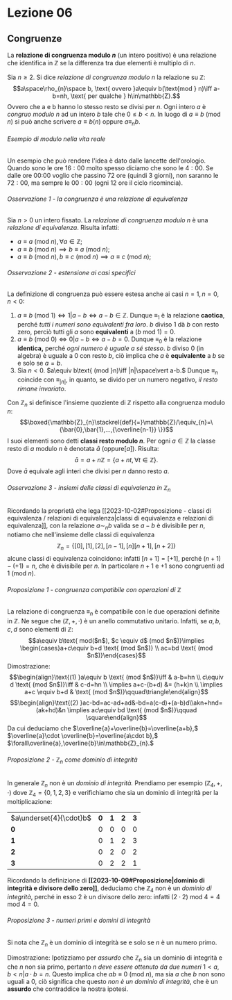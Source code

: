 # Lezione 06
## Congruenze
La **relazione di congruenza modulo $n$** (un intero positivo) è una relazione che identifica in $\mathbb{Z}$ se la differenza tra due elementi è multiplo di $n$.

Sia $n\ge2$. Si dice *relazione di congruenza modulo $n$* la relazione su $\mathbb{Z}$:$$a\space\rho_{n}\space b, \text{ ovvero }a\equiv b(\text{mod } n)\iff a-b=nh, \text{ per qualche } h\in\mathbb{Z}.$$Ovvero che a e b hanno lo stesso resto se divisi per $n$. Ogni intero $a$ è *congruo modulo $n$* ad un intero $b$ tale che $0\le b<n$. In luogo di $a\equiv b\text{ (mod }n)$ si può anche scrivere $a\equiv b(n)$ oppure $a\equiv_{n} b$.

###### Esempio di modulo nella vita reale
Un esempio che può rendere l'idea è dato dalle lancette dell'orologio. Quando sono le ore $16:00$ molto spesso diciamo che sono le $4:00$. Se dalle ore 00:00 voglio che passino 72 ore (quindi 3 giorni), non saranno le $72:00$, ma sempre le $00:00$ (ogni 12 ore il ciclo ricomincia).
###### Osservazione 1 - la congruenza è una relazione di equivalenza
Sia $n>0$ un intero fissato. La *relazione di congruenza modulo* $n$ è una *relazione di equivalenza*. Risulta infatti:
- $a \equiv a \text{ (mod }n), \forall a\in\mathbb{Z};$
- $a\equiv b\text{ (mod }n)\implies b\equiv a\text{ (mod }n);$
- $a\equiv b\text{ (mod }n), b\equiv c\text{ (mod }n) \implies a\equiv c\text{ (mod }n);$
###### Osservazione 2 - estensione ai casi specifici
La definizione di congruenza può essere estesa anche ai casi $n=1,n=0,n<0:$
1) $a\equiv b\text{ (mod }1)\iff1|a-b\iff a-b\in\mathbb{Z}.$ Dunque $\equiv_{1}$ è la relazione **caotica**, perché *tutti i numeri sono equivalenti fra loro*. $b$ diviso $1$ dà $b$ con resto zero, perciò tutti gli $a$ sono **equivalenti** a $(b \text{ mod }1)=0$. 
2) $a \equiv b\text{ (mod }0)\iff 0|a-b\iff a-b=0.$ Dunque $\equiv_{0}$ è la relazione **identica,** perché *ogni numero è uguale a sé stesso*. $b$ diviso $0$ (in algebra) è uguale a $0$ con resto $b$, ciò implica che $a$ è **equivalente** a $b$ se e solo se $a=b$.
3) Sia $n<0.$ $a\equiv b\text{ (mod }n)\iff |n|\space\vert a-b.$ Dunque $\equiv_n$ coincide con $\equiv_{|n|},$ in quanto, se divido per un numero negativo, *il resto rimane invariato*. 

Con $\mathbb{Z}_{n}$ si definisce l'insieme quoziente di $\mathbb{Z}$ rispetto alla congruenza modulo $n$:$$\boxed{\mathbb{Z}_{n}\stackrel{def}{=}\mathbb{Z}/\equiv_{n}=\{\bar{0},\bar{1},...,{\overline{n-1}} \}}$$I suoi elementi sono detti **classi resto modulo $n$**. Per ogni $a\in \mathbb{Z}$ la classe resto di $a$ modulo $n$ è denotata $\bar{a}$ (oppure$[a]$). Risulta:$$\bar{a}=a+n\mathbb{Z}=\{a+nt,\forall  t\in \mathbb{Z}\}.$$Dove $\bar{a}$ equivale agli interi che divisi per $n$ danno resto $a.$ 
###### Osservazione 3 - insiemi delle classi di equivalenza in $\mathbb{Z}_{n}$
Ricordando la proprietà che lega [[2023-10-02#Proposizione - classi di equivalenza / relazioni di equivalenza|classi di equivalenza e relazioni di equivalenza]], con la relazione $a\sim_{n} b$ valida se $a-b$ è divisibile per $n$, notiamo che nell'insieme delle classi di equivalenza $$\mathbb{Z}_{n}=\{[0],[1],[2],[n-1],[n][n+1],[n+2] \}$$alcune classi di equivalenza coincidono: infatti $[n+1]=[+1]$, perché $(n+1)-(+1)=n$, che è divisibile per $n$. In particolare $n+1$ e $+1$ sono congruenti ad $1 \text{ (mod }n)$.

###### Proposizione 1 - congruenza compatibile con operazioni di $\mathbb{Z}$
La relazione di congruenza $\equiv_n$ è compatibile con le due operazioni definite in $\mathbb{Z}$. Ne segue che $(\mathbb{Z},+,\cdot)$ è un anello commutativo unitario. Infatti, se $a,b,c,d$ sono elementi di $\mathbb{Z}$:$$a\equiv b\text{ mod($n$), $c \equiv d$ (mod $n$)}\implies \begin{cases}a+c\equiv b+d \text{ (mod $n$)}  \\
ac=bd \text{ (mod $n$)}\end{cases}$$Dimostrazione:$$\begin{align}\text{(1) }a\equiv b \text{ (mod $n$)}\iff & a-b=hn \\ c\equiv d \text{ (mod $n$)}\iff & c-d=hn \\ \implies a+c-(b+d) &= (h+k)n \\ \implies a+c \equiv b+d & \text{ (mod $n$)}\qquad\triangle\end{align}$$$$\begin{align}\text{(2) }ac-bd=ac-ad+ad&-bd=a(c-d)+(a-b)d\\akn+hnd=(ak+hd)&n \implies ac\equiv bd \text{ (mod $n$)}\qquad \square\end{align}$$
Da cui deduciamo che $\overline{a}+\overline{b}=\overline{a+b},$ $\overline{a}\cdot \overline{b}=\overline{a\cdot b},$ $\forall\overline{a},\overline{b}\in\mathbb{Z}_{n}.$ 

###### Proposizione 2 - $\mathbb{Z}_{n}$ come dominio di integrità
In generale $\mathbb{Z}_{n}$ non è un *dominio di integrità.* Prendiamo per esempio $(\mathbb{Z}_{4},+,\cdot)$ dove $\mathbb{Z}_{4}=\{0,1,2,3 \}$ e verifichiamo che sia un dominio di integrità per la moltiplicazione:

|                         |       |       |       |       |
| ----------------------- | ----- | ----- | ----- | ----- |
| $a\underset{4}{\cdot}b$ | **0** | **1** | **2** | **3** |
| **0**                   | 0     | 0     | 0     | 0     |
| **1**                   | 0     | 1     | 2     | 3     |
| **2**                   | 0     | 2     | *0*     | 2     |
| **3**                   | 0     | 2     | 2     | 1     | 

Ricordando la definizione di **[[2023-10-09#Proposizione|dominio di integrità e divisore dello zero]]**, deduciamo che $\mathbb{Z}_{4}$ non è un *dominio di integrità*, perché in esso $2$ è un divisore dello zero: infatti $(2\cdot2)\text{ mod }4=4\text{ mod }4=0.$ 
###### Proposizione 3 - numeri primi e domini di integrità
Si nota che $\mathbb{Z}_n$ è un dominio di integrità se e solo se $n$ è un numero primo. 

Dimostrazione:
Ipotizziamo per *assurdo* che $\mathbb{Z}_{n}$ sia un dominio di integrità e che $n$ non sia primo, pertanto $n$ *deve essere ottenuto da due numeri* $1<a,b<n|a\cdot b=n$. Questo implica che $ab\equiv 0\text{ (mod }n)$, ma sia $a$ che $b$ non sono uguali a $0$, ciò significa che questo *non è un dominio di integrità*, che è un **assurdo** che contraddice la nostra ipotesi.
